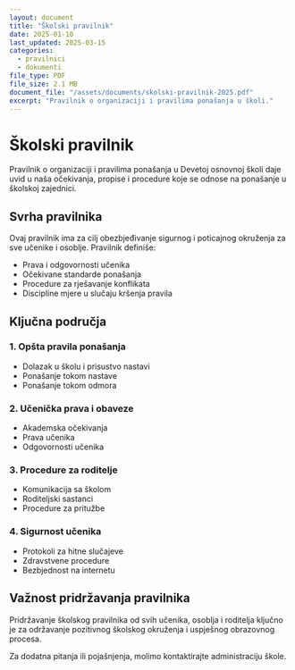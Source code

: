 ```yaml
---
layout: document
title: "Školski pravilnik"
date: 2025-01-10
last_updated: 2025-03-15
categories: 
  - pravilnici
  - dokumenti
file_type: PDF
file_size: 2.1 MB
document_file: "/assets/documents/skolski-pravilnik-2025.pdf"
excerpt: "Pravilnik o organizaciji i pravilima ponašanja u školi."
---
```


# Školski pravilnik

Pravilnik o organizaciji i pravilima ponašanja u Devetoj osnovnoj školi daje uvid u naša očekivanja, propise i procedure koje se odnose na ponašanje u školskoj zajednici.

## Svrha pravilnika

Ovaj pravilnik ima za cilj obezbjeđivanje sigurnog i poticajnog okruženja za sve učenike i osoblje. Pravilnik definiše:

- Prava i odgovornosti učenika
- Očekivane standarde ponašanja
- Procedure za rješavanje konflikata
- Discipline mjere u slučaju kršenja pravila

## Ključna područja

### 1. Opšta pravila ponašanja
- Dolazak u školu i prisustvo nastavi
- Ponašanje tokom nastave
- Ponašanje tokom odmora

### 2. Učenička prava i obaveze
- Akademska očekivanja
- Prava učenika
- Odgovornosti učenika

### 3. Procedure za roditelje
- Komunikacija sa školom
- Roditeljski sastanci
- Procedure za pritužbe

### 4. Sigurnost učenika
- Protokoli za hitne slučajeve
- Zdravstvene procedure
- Bezbjednost na internetu

## Važnost pridržavanja pravilnika

Pridržavanje školskog pravilnika od svih učenika, osoblja i roditelja ključno je za održavanje pozitivnog školskog okruženja i uspješnog obrazovnog procesa.

Za dodatna pitanja ili pojašnjenja, molimo kontaktirajte administraciju škole.